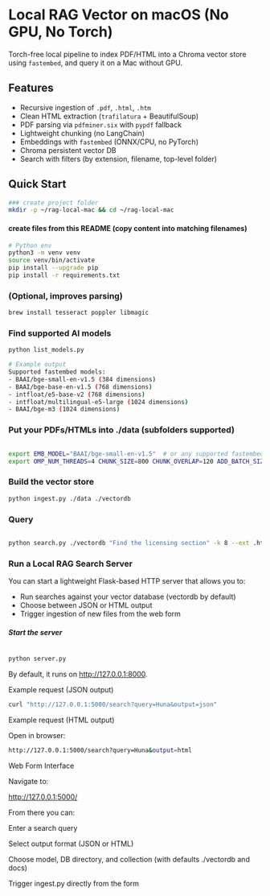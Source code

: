 # Local RAG Vector on macOS (No GPU, No Torch)

Torch-free local pipeline to index PDF/HTML into a Chroma vector store using `fastembed`, and query it on a Mac without GPU.

## Features
- Recursive ingestion of `.pdf`, `.html`, `.htm`
- Clean HTML extraction (`trafilatura` + BeautifulSoup)
- PDF parsing via `pdfminer.six` with `pypdf` fallback
- Lightweight chunking (no LangChain)
- Embeddings with `fastembed` (ONNX/CPU, no PyTorch)
- Chroma persistent vector DB
- Search with filters (by extension, filename, top-level folder)

## Quick Start

```bash
### create project folder
mkdir -p ~/rag-local-mac && cd ~/rag-local-mac
```

#### create files from this README (copy content into matching filenames)

```bash
# Python env
python3 -m venv venv
source venv/bin/activate
pip install --upgrade pip
pip install -r requirements.txt
```

### (Optional, improves parsing)
```bash
brew install tesseract poppler libmagic
```


### Find supported AI models
```bash
python list_models.py
```


```bash
# Example output
Supported fastembed models:
- BAAI/bge-small-en-v1.5 (384 dimensions)
- BAAI/bge-base-en-v1.5 (768 dimensions)
- intfloat/e5-base-v2 (768 dimensions)
- intfloat/multilingual-e5-large (1024 dimensions)
- BAAI/bge-m3 (1024 dimensions)
```

### Put your PDFs/HTMLs into ./data (subfolders supported)
```bash

export EMB_MODEL="BAAI/bge-small-en-v1.5"  # or any supported fastembed model
export OMP_NUM_THREADS=4 CHUNK_SIZE=800 CHUNK_OVERLAP=120 ADD_BATCH_SIZE=800 EMB_BATCH=128
```

### Build the vector store
```bash
python ingest.py ./data ./vectordb
```

### Query
```bash

python search.py ./vectordb "Find the licensing section" -k 8 --ext .html --name license
```

### Run a Local RAG Search Server

You can start a lightweight Flask-based HTTP server that allows you to:
- Run searches against your vector database (vectordb by default)
- Choose between JSON or HTML output
- Trigger ingestion of new files from the web form

##### Start the server
```bash

python server.py
```


By default, it runs on http://127.0.0.1:8000.

Example request (JSON output)
```bash
curl "http://127.0.0.1:5000/search?query=Huna&output=json"
```

Example request (HTML output)

Open in browser:
```bash
http://127.0.0.1:5000/search?query=Huna&output=html
```

Web Form Interface

Navigate to:

http://127.0.0.1:5000/


From there you can:

Enter a search query

Select output format (JSON or HTML)

Choose model, DB directory, and collection (with defaults ./vectordb and docs)

Trigger ingest.py directly from the form
